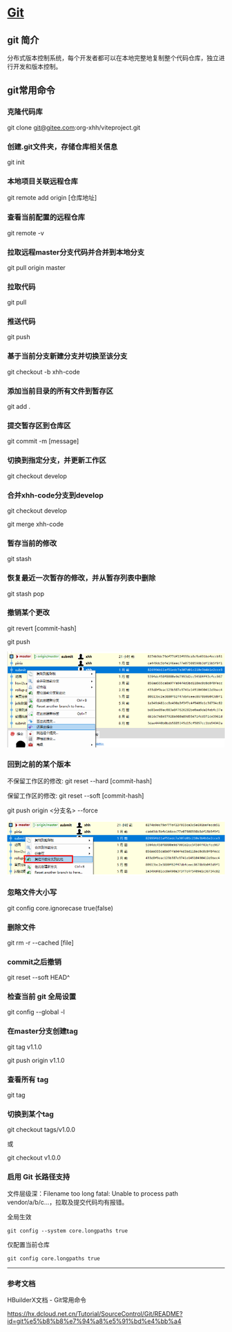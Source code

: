 # [Git](https://git-scm.com/downloads) 

## git 简介

分布式版本控制系统，每个开发者都可以在本地完整地复制整个代码仓库，独立进行开发和版本控制。

## git常用命令

### 克隆代码库
git clone git@gitee.com:org-xhh/viteproject.git

### 创建.git文件夹，存储仓库相关信息
git init

### 本地项目关联远程仓库
git remote add origin [仓库地址]

### 查看当前配置的远程仓库
git remote -v

### 拉取远程master分支代码并合并到本地分支
git pull origin master

### 拉取代码
git pull

### 推送代码
git push

### 基于当前分支新建分支并切换至该分支
git checkout -b xhh-code

### 添加当前目录的所有文件到暂存区
git add .

### 提交暂存区到仓库区
git commit -m [message]

### 切换到指定分支，并更新工作区
git checkout develop

### 合并xhh-code分支到develop
git checkout develop

git merge xhh-code

### 暂存当前的修改
git stash

### 恢复最近一次暂存的修改，并从暂存列表中删除
git stash pop

### 撤销某个更改
git revert [commit-hash]

git push

![alt text](image-7.png)

### 回到之前的某个版本
不保留工作区的修改:
git reset --hard [commit-hash]

保留工作区的修改:
git reset --soft [commit-hash]

git push origin <分支名> --force

![alt text](image-6.png)

### 忽略文件大小写
git config core.ignorecase true(false)

### 删除文件
git rm -r --cached [file]

### commit之后撤销
git reset --soft HEAD^

### 检查当前 git 全局设置
git config --global -l

### 在master分支创建tag
git tag v1.1.0

git push origin v1.1.0

### 查看所有 tag
git tag

### 切换到某个tag
git checkout tags/v1.0.0

或

git checkout v1.0.0

### 启用 Git 长路径支持

文件层级深：Filename too long fatal: Unable to process path vendor/a/b/c...，拉取及提交代码均有报错。

全局生效
```
git config --system core.longpaths true
```

仅配置当前仓库
```
git config core.longpaths true 
```


---
### 参考文档

HBuilderX文档 - Git常用命令

https://hx.dcloud.net.cn/Tutorial/SourceControl/Git/README?id=git%e5%b8%b8%e7%94%a8%e5%91%bd%e4%bb%a4


